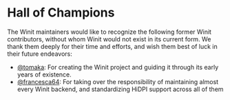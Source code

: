 # Hall of Champions

The Winit maintainers would like to recognize the following former Winit
contributors, without whom Winit would not exist in its current form. We thank
them deeply for their time and efforts, and wish them best of luck in their
future endeavors:

* [@tomaka]: For creating the Winit project and guiding it through its early
  years of existence.
* [@francesca64]: For taking over the responsibility of maintaining almost every
  Winit backend, and standardizing HiDPI support across all of them

[@tomaka]: https://github.com/tomaka
[@francesca64]: https://github.com/francesca64
